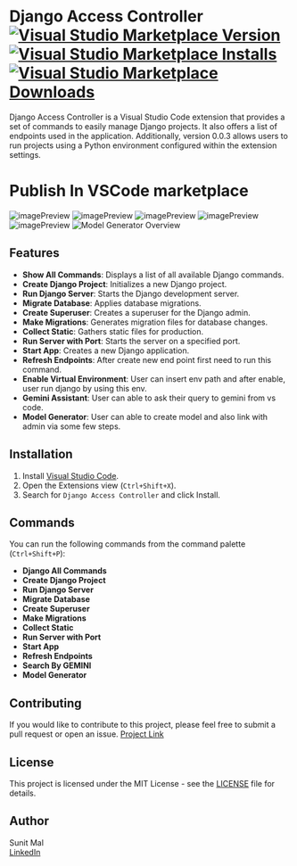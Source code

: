 # Django Access Controller [![Visual Studio Marketplace Version](https://img.shields.io/visual-studio-marketplace/v/SUNITMAL.django-access-controller)](https://marketplace.visualstudio.com/items?itemName=SUNITMAL.django-access-controller) [![Visual Studio Marketplace Installs](https://img.shields.io/visual-studio-marketplace/i/SUNITMAL.django-access-controller)](https://marketplace.visualstudio.com/items?itemName=SUNITMAL.django-access-controller) [![Visual Studio Marketplace Downloads](https://img.shields.io/visual-studio-marketplace/d/SUNITMAL.django-access-controller)](https://marketplace.visualstudio.com/items?itemName=SUNITMAL.django-access-controller)




Django Access Controller is a Visual Studio Code extension that provides a set of commands to easily manage Django projects. It also offers a list of endpoints used in the application. Additionally, version 0.0.3 allows users to run projects using a Python environment configured within the extension settings.

# Publish In VSCode marketplace
![imagePreview](https://github.com/user-attachments/assets/7d1737e3-0a25-4132-9611-48c955b6942a)
![imagePreview](https://github.com/user-attachments/assets/9497f144-05db-4293-9c0b-cf0095ea4a4a)
![imagePreview](https://github.com/user-attachments/assets/d902ed51-915d-4811-a2e4-e09c537a0152)
![imagePreview](https://github.com/user-attachments/assets/ac756e04-7adb-4a63-b890-235ba75c64d5)
![imagePreview](https://github.com/user-attachments/assets/24f90f9a-7c2f-4047-b302-5077a4f720dc)
![Model Generator Overview](resources/readme/demo.gif)
## Features

- **Show All Commands**: Displays a list of all available Django commands.
- **Create Django Project**: Initializes a new Django project.
- **Run Django Server**: Starts the Django development server.
- **Migrate Database**: Applies database migrations.
- **Create Superuser**: Creates a superuser for the Django admin.
- **Make Migrations**: Generates migration files for database changes.
- **Collect Static**: Gathers static files for production.
- **Run Server with Port**: Starts the server on a specified port.
- **Start App**: Creates a new Django application.
- **Refresh Endpoints**: After create new end point first need to run this command.
- **Enable Virtual Environment**: User can insert env path and after enable, user run django by using this env.
- **Gemini Assistant**: User can able to ask their query to gemini from vs code.
- **Model Generator**: User can able to create model and also link with admin via some few steps.

## Installation

1. Install [Visual Studio Code](https://code.visualstudio.com/).
2. Open the Extensions view (`Ctrl+Shift+X`).
3. Search for `Django Access Controller` and click Install.

## Commands

You can run the following commands from the command palette (`Ctrl+Shift+P`):

- **Django All Commands**
- **Create Django Project**
- **Run Django Server**
- **Migrate Database**
- **Create Superuser**
- **Make Migrations**
- **Collect Static**
- **Run Server with Port**
- **Start App**
- **Refresh Endpoints**
- **Search By GEMINI**
- **Model Generator**

## Contributing

If you would like to contribute to this project, please feel free to submit a pull request or open an issue.
[Project Link](https://github.com/sunit-mal/django-access-controller.git)

## License

This project is licensed under the MIT License - see the [LICENSE](https://github.com/sunit-mal/django-access-controller/blob/main/LICENSE) file for details.

## Author

Sunit Mal  
[LinkedIn](https://www.linkedin.com/in/sunit-mal/)
